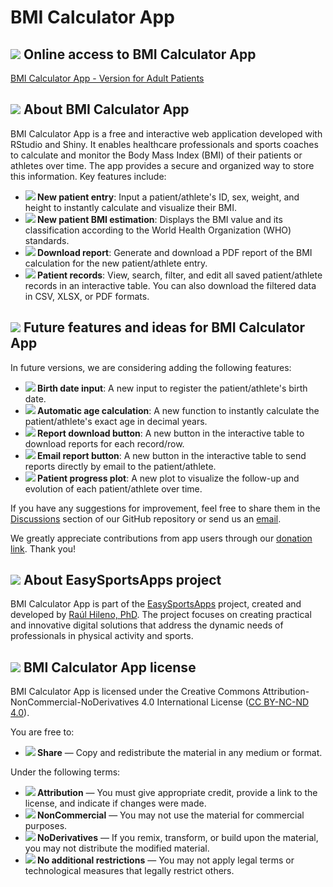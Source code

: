 # BMI Calculator App

## <img src="https://img.icons8.com/ios-filled/24/000000/internet.png"/> Online access to BMI Calculator App

[BMI Calculator App - Version for Adult Patients](https://easysportsapps.shinyapps.io/bmicalculatorapp/)

## <img src="https://img.icons8.com/ios-filled/24/000000/document.png"/> About BMI Calculator App

BMI Calculator App is a free and interactive web application developed with RStudio and Shiny. It enables healthcare professionals and sports coaches to calculate and monitor the Body Mass Index (BMI) of their patients or athletes over time. The app provides a secure and organized way to store this information. Key features include:

- **<img src="https://img.icons8.com/ios-filled/24/000000/add-user-male.png"/>  New patient entry**: Input a patient/athlete's ID, sex, weight, and height to instantly calculate and visualize their BMI.
- **<img src="https://img.icons8.com/ios-filled/24/000000/calculator.png"/> New patient BMI estimation**: Displays the BMI value and its classification according to the World Health Organization (WHO) standards.
- **<img src="https://img.icons8.com/ios-filled/24/000000/download.png"/>  Download report**: Generate and download a PDF report of the BMI calculation for the new patient/athlete entry.
- **<img src="https://img.icons8.com/ios-filled/24/000000/conference.png"/> Patient records**: View, search, filter, and edit all saved patient/athlete records in an interactive table. You can also download the filtered data in CSV, XLSX, or PDF formats.

## <img src="https://img.icons8.com/ios-filled/24/000000/idea.png"/> Future features and ideas for BMI Calculator App

In future versions, we are considering adding the following features:

- **<img src="https://img.icons8.com/ios-filled/24/000000/calendar.png"/> Birth date input**: A new input to register the patient/athlete's birth date.  
- **<img src="https://img.icons8.com/ios-filled/24/000000/calculator.png"/> Automatic age calculation**: A new function to instantly calculate the patient/athlete's exact age in decimal years.  
- **<img src="https://img.icons8.com/ios-filled/24/000000/download.png"/> Report download button**: A new button in the interactive table to download reports for each record/row.  
- **<img src="https://img.icons8.com/ios-filled/24/000000/email.png"/> Email report button**: A new button in the interactive table to send reports directly by email to the patient/athlete.  
- **<img src="https://img.icons8.com/ios-filled/24/000000/line-chart.png"/> Patient progress plot**: A new plot to visualize the follow-up and evolution of each patient/athlete over time.

If you have any suggestions for improvement, feel free to share them in the [Discussions](https://github.com/EasySportsApps/BMICalculatorApp/discussions) section of our GitHub repository or send us an [email](mailto:easysportsappsproject@gmail.com).  

We greatly appreciate contributions from app users through our [donation link](https://www.paypal.com/donate/?hosted_button_id=BA84P5Y2MC7MN). Thank you!

## <img src="https://img.icons8.com/ios-filled/24/000000/document.png"/> About EasySportsApps project

BMI Calculator App is part of the [EasySportsApps](https://github.com/EasySportsApps) project, created and developed by [Raúl Hileno, PhD](https://raulhilenophd-nextlevelstatsandapps4u.netlify.app/). The project focuses on creating practical and innovative digital solutions that address the dynamic needs of professionals in physical activity and sports.

## <img src="https://img.icons8.com/ios-filled/24/000000/copyright.png"/> BMI Calculator App license

BMI Calculator App is licensed under the Creative Commons Attribution-NonCommercial-NoDerivatives 4.0 International License ([CC BY-NC-ND 4.0](https://creativecommons.org/licenses/by-nc-nd/4.0/)).

You are free to:
- **<img src="https://img.icons8.com/ios-filled/24/000000/link.png"/> Share** — Copy and redistribute the material in any medium or format.

Under the following terms:
- **<img src="https://img.icons8.com/material-rounded/24/000000/user.png"/> Attribution** — You must give appropriate credit, provide a link to the license, and indicate if changes were made.
- **<img src="https://img.icons8.com/material-rounded/24/000000/no-cash.png"/> NonCommercial** — You may not use the material for commercial purposes.
- **<img src="https://img.icons8.com/material-rounded/24/000000/equal-sign.png"/> NoDerivatives** — If you remix, transform, or build upon the material, you may not distribute the modified material.
- **<img src="https://img.icons8.com/material-rounded/24/000000/unlock.png"/> No additional restrictions** — You may not apply legal terms or technological measures that legally restrict others.
